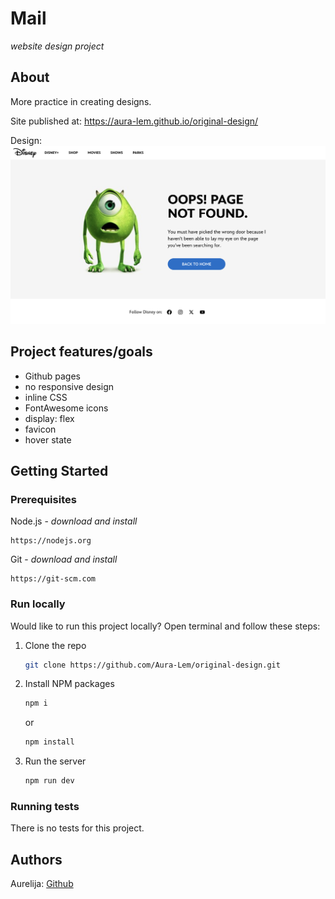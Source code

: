 # Mail

_website design project_

## About

More practice in creating designs.

Site published at: https://aura-lem.github.io/original-design/

Design: ![alt text](./original-design.webp)

## Project features/goals

  - Github pages
  - no responsive design
  - inline CSS
  - FontAwesome icons
  - display: flex
  - favicon
  - hover state
  

## Getting Started

### Prerequisites

Node.js - _download and install_

```
https://nodejs.org
```

Git - _download and install_

```
https://git-scm.com
```

### Run locally

Would like to run this project locally? Open terminal and follow these steps:

1. Clone the repo
    ```sh
    git clone https://github.com/Aura-Lem/original-design.git
    ```
2. Install NPM packages
    ```sh
    npm i
    ```
    or
    ```sh
    npm install
    ```
3. Run the server
    ```sh
    npm run dev
    ```

### Running tests

There is no tests for this project.

## Authors 

Aurelija: [Github](https://github.com/Aura-Lem)